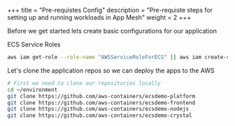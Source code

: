 +++
title = "Pre-requistes Config"
description = "Pre-requiste steps for setting up and running workloads in App Mesh"
weight = 2
+++

Before we get started lets create basic configurations for our application

ECS Service Roles
```bash
aws iam get-role --role-name "AWSServiceRoleForECS" || aws iam create-service-linked-role --aws-service-name "ecs.amazonaws.com"
```

Let's clone the application repos so we can deploy the apps to the AWS

```bash
# First we need to clone our repositories locally
cd ~/environment
git clone https://github.com/aws-containers/ecsdemo-platform
git clone https://github.com/aws-containers/ecsdemo-frontend
git clone https://github.com/aws-containers/ecsdemo-nodejs
git clone https://github.com/aws-containers/ecsdemo-crystal
```
